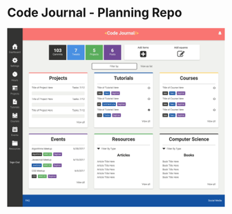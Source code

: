 # Code Journal - Planning Repo

![Codejournal Homepage Screenshots](readme-imgs/home-screenshot.png?raw=true "Code Journal Home Screenshot")
